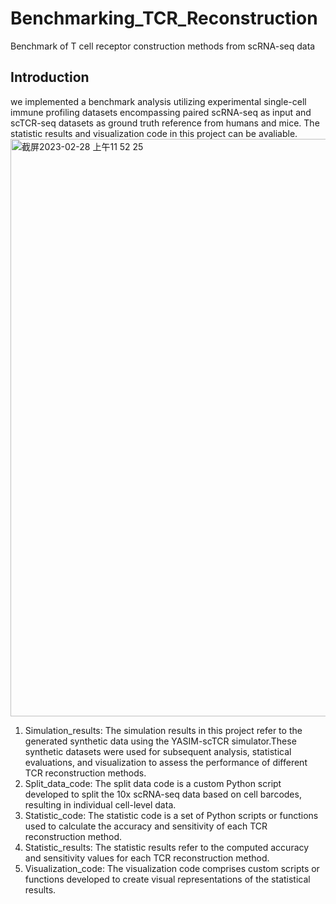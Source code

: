 # Benchmarking_TCR_Reconstruction
Benchmark of T cell receptor construction methods from scRNA-seq data
## Introduction
we implemented a benchmark analysis utilizing experimental single-cell immune profiling datasets encompassing paired scRNA-seq as input and scTCR-seq datasets as ground truth reference from humans and mice. The statistic results and visualization code in this project can be avaliable.
<img width="924" alt="截屏2023-02-28 上午11 52 25" src="https://user-images.githubusercontent.com/36098999/221749249-0d1ae433-7703-4ab4-868e-86e106d0341d.png">
1. Simulation_results: The simulation results in this project refer to the generated synthetic data using the YASIM-scTCR simulator.These synthetic datasets were used for subsequent analysis, statistical evaluations, and visualization to assess the performance of different TCR reconstruction methods.
2. Split_data_code: The split data code is a custom Python script developed to split the 10x scRNA-seq data based on cell barcodes, resulting in individual cell-level data.
3. Statistic_code: The statistic code is a set of Python scripts or functions used to calculate the accuracy and sensitivity of each TCR reconstruction method.
4. Statistic_results: The statistic results refer to the computed accuracy and sensitivity values for each TCR reconstruction method.
5. Visualization_code: The visualization code comprises custom scripts or functions developed to create visual representations of the statistical results.
